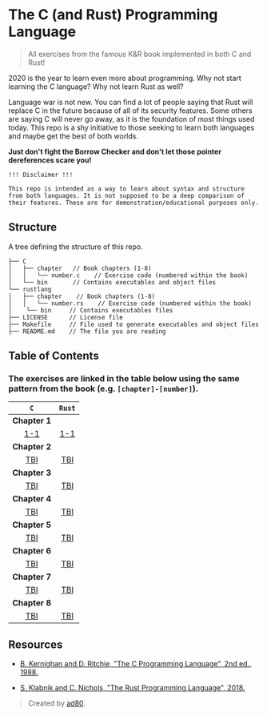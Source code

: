 # The C (and Rust) Programming Language

> All exercises from the famous K&R book implemented in both C and Rust!

2020 is the year to learn even more about programming. Why not start learning the C language? Why not learn Rust as well?

Language war is not new. You can find a lot of people saying that Rust will replace C in the future because of all of its security features. Some others are saying C will never go away, as it is the foundation of most things used today. This repo is a shy initiative to those seeking to learn both languages and maybe get the best of both worlds.

**Just don't fight the Borrow Checker and don't let those pointer dereferences scare you!**

```
!!! Disclaimer !!!

This repo is intended as a way to learn about syntax and structure from both languages. It is not supposed to be a deep comparison of their features. These are for demonstration/educational purposes only.

```

## Structure

A tree defining the structure of this repo.

```
├── C
│   ├── chapter   // Book chapters (1-8)
│   │   └── number.c    // Exercise code (numbered within the book)
│   └── bin       // Contains executables and object files
└── rustlang
│   ├── chapter    // Book chapters (1-8)
│   │   └── number.rs    // Exercise code (numbered within the book)
│    └── bin     // Contains executables files
├── LICENSE      // License file
├── Makefile     // File used to generate executables and object files
├── README.md    // The file you are reading
```


## Table of Contents

### The exercises are linked in the table below using the same pattern from the book (e.g. `[chapter]-[number]`).

|  `C` |  `Rust` |
|:----:|:---------:|
|**Chapter 1**|
|[1-1](./c/1/1.c)|[1-1](./rustlang/1/1.rs)|
|**Chapter 2**|
|[TBI](./c/)|[TBI](./rustlang/)|
|**Chapter 3**|
|[TBI](./c/)|[TBI](./rustlang/)|
|**Chapter 4**|
|[TBI](./c/)|[TBI](./rustlang/)|
|**Chapter 5**|
|[TBI](./c/)|[TBI](./rustlang/)|
|**Chapter 6**|
|[TBI](./c/)|[TBI](./rustlang/)|
|**Chapter 7**|
|[TBI](./c/)|[TBI](./rustlang/)|
|**Chapter 8**|
|[TBI](./c/)|[TBI](./rustlang/)|

## Resources

- [B. Kernighan and D. Ritchie, "The C Programming Language", 2nd ed., 1988.](https://en.wikipedia.org/wiki/The_C_Programming_Language)

- [S. Klabnik and C. Nichols, "The Rust Programming Language", 2018.](https://doc.rust-lang.org/stable/book/)


> Created by [ad80](https://github.com/adeilsonsilva).
